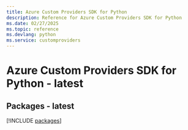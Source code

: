 ```yaml
---
title: Azure Custom Providers SDK for Python
description: Reference for Azure Custom Providers SDK for Python
ms.date: 02/27/2025
ms.topic: reference
ms.devlang: python
ms.service: customproviders
---
```

# Azure Custom Providers SDK for Python - latest
## Packages - latest
[!INCLUDE [packages](custom-providers-index.md)]